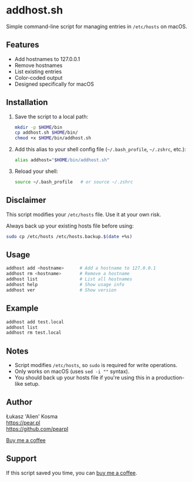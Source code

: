 # addhost.sh

Simple command-line script for managing entries in `/etc/hosts` on macOS.

## Features

- Add hostnames to 127.0.0.1
- Remove hostnames
- List existing entries
- Color-coded output
- Designed specifically for macOS

## Installation

1. Save the script to a local path:
   ```sh
   mkdir -p $HOME/bin
   cp addhost.sh $HOME/bin/
   chmod +x $HOME/bin/addhost.sh
   ```

2. Add this alias to your shell config file (`~/.bash_profile`, `~/.zshrc`, etc.):
   ```sh
   alias addhost="$HOME/bin/addhost.sh"
   ```

3. Reload your shell:
   ```sh
   source ~/.bash_profile   # or source ~/.zshrc
   ```

## Disclaimer

This script modifies your `/etc/hosts` file. Use it at your own risk.

Always back up your existing hosts file before using:

```sh
sudo cp /etc/hosts /etc/hosts.backup.$(date +%s)
```
   

## Usage

```sh
addhost add <hostname>      # Add a hostname to 127.0.0.1
addhost rm <hostname>       # Remove a hostname
addhost list                # List all hostnames
addhost help                # Show usage info
addhost ver                 # Show version
```

## Example

```sh
addhost add test.local
addhost list
addhost rm test.local
```

## Notes

- Script modifies `/etc/hosts`, so `sudo` is required for write operations.
- Only works on macOS (uses `sed -i ""` syntax).
- You should back up your hosts file if you're using this in a production-like setup.

## Author

Łukasz 'Alien' Kosma  
https://pear.pl  
https://github.com/pearpl

[Buy me a coffee](https://buymeacoffee.com/alienatedalien)

## Support

If this script saved you time, you can [buy me a coffee](https://buymeacoffee.com/alienatedalien).
